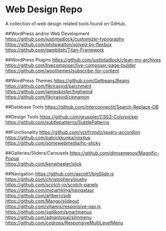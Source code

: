 # Web Design Repo
A collection of web design related tools found on GitHub.   

##WordPress and/or Web Development
https://github.com/justintadlock/customizer-typography  
https://github.com/philipwalton/solved-by-flexbox  
https://github.com/gambitph/Titan-Framework  

##WordPress Plugins
https://github.com/justintadlock/clean-my-archives  
https://github.com/livecomposer/live-composer-page-builder  
https://github.com/woothemes/subscribe-for-content  

##WordPress Themes 
https://github.com/Getbeans/Beans  
https://github.com/fikrirasyid/parchment  
https://github.com/jameskoster/highwind  
https://github.com/fikrirasyid/cinnamon  

##Database Tools
https://github.com/interconnectit/Search-Replace-DB  


##Design Tools
https://github.com/gruppler/CSS3-Colorpicker  
https://github.com/subtlepatterns/SubtlePatterns  

##Functionality
https://github.com/vctrfrnndz/jquery-accordion  
https://github.com/patrickkunka/mixitup  
https://github.com/somewebmedia/hc-sticky  

##Galleries/Sliders/Carousels
https://github.com/dimsemenov/Magnific-Popup  
https://github.com/kenwheeler/slick  

##Navigation
https://github.com/ascott1/bigSlide.js  
https://github.com/christophery/pushy  
https://github.com/scotch-io/scotch-panels  
https://github.com/micjamking/navigataur  
https://github.com/artberri/sidr  
https://github.com/Mango/slideout  
https://github.com/viljamis/responsive-nav.js  
https://github.com/vadikom/smartmenus  
https://github.com/adnantopal/slimmenu  
https://github.com/codrops/ResponsiveMultiLevelMenu  




